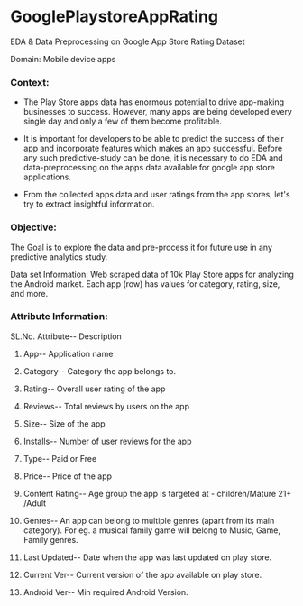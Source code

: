 # GooglePlaystoreAppRating

EDA & Data Preprocessing on Google App Store Rating Dataset

<he>Domain:</h3> Mobile device apps

<h3>Context:</h3>

- The Play Store apps data has enormous potential to drive app-making businesses to success. However, many apps are being developed every single day and only a few of them become profitable. 

- It is important for developers to be able to predict the success of their app and incorporate features which makes an app successful. Before any such predictive-study can be done, it is necessary to do EDA and data-preprocessing on the apps data available for google app store applications.

- From the collected apps data and user ratings from the app stores, let's try to extract insightful information.

<h3>Objective:</h3> The Goal is to explore the data and pre-process it for future use in any predictive analytics study.

Data set Information: Web scraped data of 10k Play Store apps for analyzing the Android market. Each app (row) has values for category, rating, size, and more.

<h3>Attribute Information:</h3>

<he>SL.No. Attribute-- Description</h3>

1. App-- Application name

2. Category-- Category the app belongs to.

3. Rating-- Overall user rating of the app

4. Reviews-- Total reviews by users on the app

5. Size-- Size of the app

6. Installs-- Number of user reviews for the app

7. Type-- Paid or Free

8. Price-- Price of the app

9. Content Rating-- Age group the app is targeted at - children/Mature 21+ /Adult

10. Genres-- An app can belong to multiple genres (apart from its main category). For eg. a musical family game will belong to Music, Game, Family genres.

11. Last Updated-- Date when the app was last updated on play store.

12. Current Ver-- Current version of the app available on play store.

13. Android Ver-- Min required Android Version.
